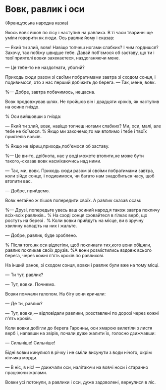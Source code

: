 # Вовк, равлик і оси

(Французська народна казка)

Якось вовк йшов по лісу і наступив на равлика.
В ті часи тваринні ще уміли говорити як люди.
Ось равлик йому і сказав:

— Який ти злий, вовк!
Навіщо топчеш ногами слабких?
І чим гордишся?
Захочу, так побіжу швидше тебе.
Давай поб'ємося об заставу, що ти і твої приятелі вовки захекаєтеся, наздоганяючи мене.

— Це тебе-то не наздогнати, убогий?

Приходь сюди разом зі своїми побратимами завтра зі сходом сонця, і подивимося, хто з нас перший добіжить до берега.
— Так, мене, вовк.

%— Добре, завтра побачимось, нещасна.

Вовк продовжував шлях.
Не пройшов він і двадцяти кроків, як наступив на осине гніздо.

% Оси вийшовши з гнізда:

— Який ти злий, вовк, навіщо топчеш ногами слабких?
Ми, оси, малі, але тебе не боїмося.
% Якщо ми захочемо,то ми втопимо і тебе і твоїх приятелів вовків.

% Якщо не віриш,приходь,поб'ємося об заставу.

%— Це ви-то, дрібнота, нас у воді можете втопити,не може бути такого,-сказав вовк насміхаючись над ними.

— Так, ми, вовк.
Приходь сюди разом зі своїми побратимами завтра, коли зійде сонце, і подивимося, чи багато нам знадобиться часу, щоб втопити вас.

— Добре, прийдемо.

Вовк негайно ж пішов попередити своїх.
А равлик сказав осам:

%— Друзі, попередьте увесь ваш осиний народ,я також завтра покличу всіх-всіх равликів..
% На сході сонця сховайтеся в гілках верб, що ростуть на березі .
% Коли вовки прийдуть на місце, ви в зручну хвилину нападіть на них і жальте.

— Добре, равлик, буде зроблено.

% Після того,як оси відлетіли, щоб покликати тих,кого вони обіцяли, равлик покликав своїх друзів.
%А вони розмістились вздовж всього берега, через кожні п'ять кроків по равликові.

На інший ранок, зі сходом сонця, вовки і равлик були вже на тому місці.

— Ти тут, равлик?

— Тут, вовки.
Почнемо.

Вовки помчали галопом.
На бігу вони кричали:

— Де ти, равлик?

— Тут, вовки,— відповідали равлики, розставлені по дорозі через кожні п'ять кроків.

Коли вовки добігли до берега Гаронны, оси хмарою вилетіли з листя верб і, напавши на звірів, почали дуже жалити їх, голосно дзижчавши:

— Сильніше!
Сильніше!

Бідні вовки кинулися в річку і не сміли висунути з води нічого, окрім кінчика морди.

— В ніс, в ніс!
— дзижчали оси, налітаючи на вовчі носи і старанно працюючи жалами.

Вовки усі потонули, а равлики і оси, дуже задоволені, вернулися в ліс.

